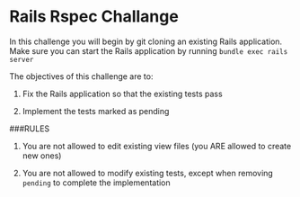 # Rails Rspec Challange

In this challenge you will begin by git cloning an existing Rails application. Make sure you can start the Rails application by running ```bundle exec rails server```

The objectives of this challenge are to:


1. Fix the Rails application so that the existing tests pass

2. Implement the tests marked as pending

###RULES

1. You are not allowed to edit existing view files (you ARE allowed to create new ones)

2. You are not allowed to modify existing tests, except when removing ```pending``` to complete the implementation
